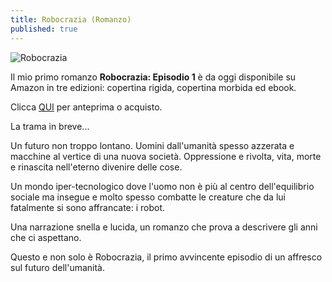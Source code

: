 ```yaml
---
title: Robocrazia (Romanzo)
published: true
---
```


![Robocrazia]({{site.baseurl}}/img/Robocrazia_Copertina.jpg)

Il mio primo romanzo **Robocrazia: Episodio 1** è da oggi disponibile su Amazon in tre edizioni: copertina rigida, copertina morbida ed ebook.

Clicca [QUI](https://amzn.eu/d/63rUSH8) per anteprima o acquisto.

La trama in breve...

Un futuro non troppo lontano.
Uomini dall'umanità spesso azzerata e macchine al vertice di una nuova società.
Oppressione e rivolta, vita, morte e rinascita nell'eterno divenire delle cose.

Un mondo iper-tecnologico dove l'uomo non è più al centro dell'equilibrio sociale ma insegue e molto spesso combatte le creature che da lui fatalmente si sono affrancate: i robot.

Una narrazione snella e lucida, un romanzo che prova a descrivere gli anni che ci aspettano.

Questo e non solo è Robocrazia, il primo avvincente episodio di un affresco sul futuro dell'umanità.




